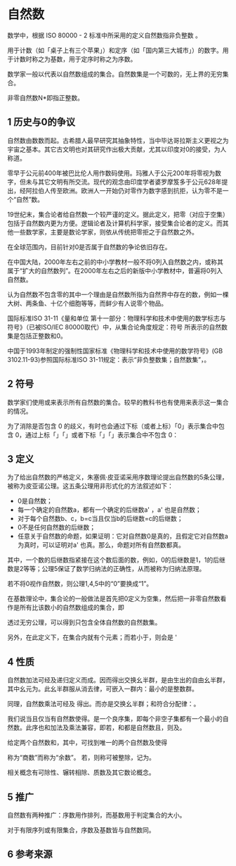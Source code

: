 # 自然数



数学中，根据 ISO 80000 - 2 标准中所采用的定义自然数指非负整数 。

用于计数（如「桌子上有三个苹果」）和定序（如「国内第三大城市」）的数字。用于计数时称之为基数，用于定序时称之为序数。

数学家一般以代表以自然数组成的集合。自然数集是一个可数的，无上界的无穷集合。

非零自然数N*即指正整数。



## 1 历史与0的争议

自然数由数数而起。古希腊人最早研究其抽象特性，当中毕达哥拉斯主义更视之为宇宙之基本。其它古文明也对其研究作出极大贡献，尤其以印度对0的接受，为人称道。

零早于公元前400年被巴比伦人用作数码使用。玛雅人于公元200年将零视为数字，但未与其它文明有所交流。现代的观念由印度学者婆罗摩笈多于公元628年提出，经阿拉伯人传至欧洲。欧洲人一开始仍对零作为数字感到抗拒，认为零不是一个“自然”数。

19世纪末，集合论者给自然数一个较严谨的定义。据此定义，把零（对应于空集）包括于自然数内更为方便。逻辑论者及计算机科学家，接受集合论者的定义。而其他一些数学家，主要是数论学家，则依从传统把零拒之于自然数之外。

在全球范围内，目前针对0是否属于自然数的争论依旧存在。

在中国大陆，2000年左右之前的中小学教材一般不将0列入自然数之内，或称其属于“扩大的自然数列”。在2000年左右之后的新版中小学教材中，普遍将0列入自然数。

认为自然数不包含零的其中一个理由是自然数所指为自然界中存在的数，例如一棵大树、两条鱼、十亿个细胞等等，而鲜少有人说零个物品。

国际标准ISO 31-11《量和单位 第十一部分：物理科学和技术中使用的数学标志与符号》（已被ISO/IEC 80000取代）中，从集合论角度规定：符号  所表示的自然数集是包括正整数和0。

中国于1993年制定的强制性国家标准《物理科学和技术中使用的数学符号》(GB 3102.11-93)参照国际标准ISO 31-11规定：表示“非负整数集；自然数集”，。



## 2 符号

数学家们使用或来表示所有自然数的集合。较早的教科书也有使用来表示这一集合的情况。

为了消除是否包含 0 的歧义，有时也会通过下标（或者上标）「0」表示集合中包含 0，通过上标「」「」或者下标「」「」表示集合中不包含 0：







## 3 定义

为了给出自然数的严格定义，朱塞佩·皮亚诺采用序数理论提出自然数的5条公理，被称为皮亚诺公理。这五条公理用非形式化的方法叙述如下：

* 0是自然数；
* 每一个确定的自然数a，都有一个确定的后继数a' ，a' 也是自然数；
* 对于每个自然数b、c，b=c当且仅当b的后继数=c的后继数；
* 0不是任何自然数的后继数；
* 任意关于自然数的命题，如果证明：它对自然数0是真的，且假定它对自然数a为真时，可以证明对a' 也真。那么，命题对所有自然数都真。

其中，一个数的后继数指紧接在这个数后面的数，例如，0的后继数是1，1的后继数是2等等；公理5保证了数学归纳法的正确性，从而被称为归纳法原理。

若不将0视作自然数，则公理1,4,5中的“0”要换成“1”。

在基数理论中，集合论的一般做法是首先把0定义为空集，然后把一非零自然数看作是所有比该数小的自然数组成的集合，即



透过无穷公理，可以得到只包含全体自然数的自然数集。

另外，在此定义下，在集合内就有个元素；而若小于，则会是 '



## 4 性质

自然数加法可经及递归定义而成。因而得出交换幺半群，是由生出的自由幺半群，其中幺元为。此幺半群服从消去律，可嵌入一群内：最小的是整数群。 

同理，自然数乘法可经及 得出。而亦是交换幺半群；和符合分配律：。



我们说当且仅当有自然数使得。是一个良序集，即每个非空子集都有一个最小的自然数。此序也和加法及乘法兼容，即若，和都是自然数且，则及。

给定两个自然数和，其中，可找到唯一的两个自然数及使得



称为“商数”而称为“余数”。 若，则称可被整除，记为。

相关概念有可除性、辗转相除、质数及其它数论概念。



## 5 推广

自然数有两种推广：序数用作排列，而基数用于判定集合的大小。

对于有限序列或有限集合，序数及基数皆与自然数同。



## 6 参考来源



